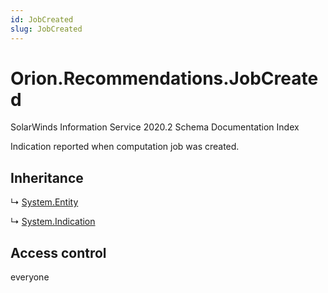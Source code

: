 ```yaml
---
id: JobCreated
slug: JobCreated
---
```


# Orion.Recommendations.JobCreated

SolarWinds Information Service 2020.2 Schema Documentation Index

Indication reported when computation job was created.

## Inheritance

↳ [System.Entity](./../System/Entity)

↳ [System.Indication](./../System/Indication)

## Access control

everyone

